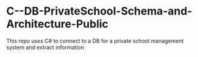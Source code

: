 # C--DB-PrivateSchool-Schema-and-Architecture-Public
This repo uses C# to connect to a DB for a private school management system and extract information
